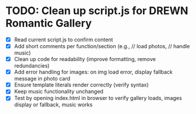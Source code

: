 # TODO: Clean up script.js for DREWN Romantic Gallery

- [x] Read current script.js to confirm content
- [x] Add short comments per function/section (e.g., // load photos, // handle music)
- [x] Clean up code for readability (improve formatting, remove redundancies)
- [x] Add error handling for images: on img load error, display fallback message in photo card
- [x] Ensure template literals render correctly (verify syntax)
- [x] Keep music functionality unchanged
- [x] Test by opening index.html in browser to verify gallery loads, images display or fallback, music works
